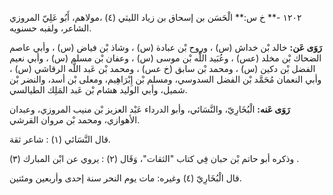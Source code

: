 ١٢٠٢ -** خ س:** الْحَسَن بن إسحاق بن زياد الليثي (٤) ،مولاهم، أَبُو عَلِيّ المروزي الشاعر، ولقبه حسنويه.

**رَوَى عَن:** خالد بْن خداش (س) ، وروح بْن عبادة (س) ، وشاذ بْن فياض (س) ، وأبي عاصم الضحاك بْن مخلد (عس) ، وعُبَيد اللَّه بْن موسى (س) ، وعفان بْن مسلم (س) ، وأبي نعيم الفضل بْن دكين (س) ، ومحمد بْن سابق (خ عس) ، ومحمد بْن عَبد اللَّه الرقاشي (س) ، وأبي النعمان مُحَمَّد بْن الفضل السدوسي، ومسلم بْن إِبْرَاهِيم، ومعلى بْن أسد، والنضر بْن شميل، وأبي الوليد هشام بْن عَبد المَلِك الطيالسي.

**رَوَى عَنه:** الْبُخَارِيّ، والنَّسَائي، وأبو الدرداء عَبْد العزيز بْن منيب المروزي، وعبدان الأهوازي، ومحمد بْن مروان القرشي.

قال النَّسَائي (١) : شاعر ثقة.

وذكره أبو حاتم بْن حبان فِي كتاب "الثقات"، وَقَال (٢) : يروي عن ابْن المبارك (٣) .

قال الْبُخَارِيّ (٤) وغيره: مات يوم النحر سنة إحدى وأربعين ومئتين.